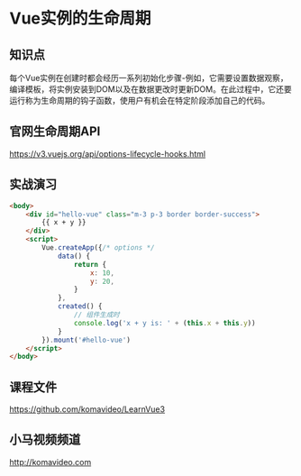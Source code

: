 Vue实例的生命周期
===============

## 知识点

每个Vue实例在创建时都会经历一系列初始化步骤-例如，它需要设置数据观察，
编译模板，将实例安装到DOM以及在数据更改时更新DOM。在此过程中，它还要
运行称为生命周期的钩子函数，使用户有机会在特定阶段添加自己的代码。

## 官网生命周期API

https://v3.vuejs.org/api/options-lifecycle-hooks.html

## 实战演习

~~~html
<body>
    <div id="hello-vue" class="m-3 p-3 border border-success">
        {{ x + y }}
    </div>
    <script>
        Vue.createApp({/* options */
            data() {
                return {
                    x: 10,
                    y: 20,
                }
            },
            created() {
                // 组件生成时
                console.log('x + y is: ' + (this.x + this.y))
            }
        }).mount('#hello-vue')
    </script>
</body>
~~~

## 课程文件

https://github.com/komavideo/LearnVue3

## 小马视频频道

http://komavideo.com
